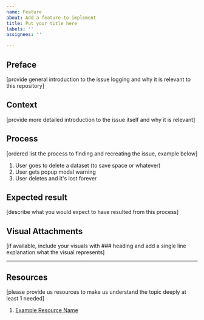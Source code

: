 ```yaml
---
name: Feature
about: Add a feature to implement
title: Put your title here
labels: ''
assignees: ''

---
```


## Preface

[provide general introduction to the issue logging and why it is relevant to this repository]

## Context

[provide more detailed introduction to the issue itself and why it is relevant]

## Process

[ordered list the process to finding and recreating the issue, example below]

1. User goes to delete a dataset (to save space or whatever)
2. User gets popup modal warning
3. User deletes and it's lost forever

## Expected result

[describe what you would expect to have resulted from this process]

## Visual Attachments

[if available, include your visuals with ### heading and add a single line explanation what the visual represents]

----

## Resources

[please provide us resources to make us understand the topic deeply at least 1 needed]

1. [Example Resource Name](https://resource.addres/page)
